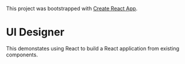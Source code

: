 This project was bootstrapped with [Create React App](https://github.com/facebook/create-react-app).

# UI Designer

This demonstates using React to build a React application from existing components.
